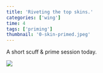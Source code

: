 ```yaml
---
title: 'Riveting the top skins.'
categories: ['wing']
time: 4
tags: ['priming']
thumbnail: '0-skin-primed.jpeg'
---
```


A short scuff & prime session today.

<!-- more -->

![](./0-skin-primed.jpeg)
